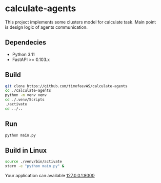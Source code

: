 # calculate-agents
This project implements some clusters model for calculate task. Main point is design logic of agents communication.


## Dependecies

* Python 3.11
* FastAPI >= 0.103.x

## Build

```bash
git clone https://github.com/timofeevAS/calculate-agents
cd ./calculate-agents
python -m venv venv
cd ./.venv/Scripts
./activate
cd ../..
```

## Run 

```bash
python main.py
```

## Build in Linux 

```bash
source ./venv/bin/activate
xterm -e "python main.py" &
```

Your application can available [127.0.0.1:8000](http://127.0.0.1:8000/docs)
